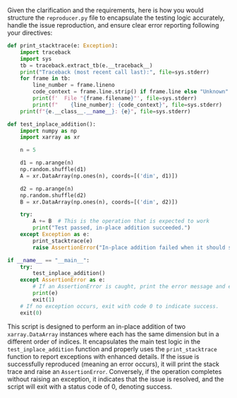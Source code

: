 Given the clarification and the requirements, here is how you would structure the `reproducer.py` file to encapsulate the testing logic accurately, handle the issue reproduction, and ensure clear error reporting following your directives:

```python
def print_stacktrace(e: Exception):
    import traceback
    import sys
    tb = traceback.extract_tb(e.__traceback__)
    print("Traceback (most recent call last):", file=sys.stderr)
    for frame in tb:
        line_number = frame.lineno
        code_context = frame.line.strip() if frame.line else "Unknown"
        print(f'  File "{frame.filename}"', file=sys.stderr)
        print(f"    {line_number}: {code_context}", file=sys.stderr)
    print(f"{e.__class__.__name__}: {e}", file=sys.stderr)

def test_inplace_addition():
    import numpy as np
    import xarray as xr

    n = 5

    d1 = np.arange(n)
    np.random.shuffle(d1)
    A = xr.DataArray(np.ones(n), coords=[('dim', d1)])

    d2 = np.arange(n)
    np.random.shuffle(d2)
    B = xr.DataArray(np.ones(n), coords=[('dim', d2)])

    try:
        A += B  # This is the operation that is expected to work
        print("Test passed, in-place addition succeeded.")
    except Exception as e:
        print_stacktrace(e)
        raise AssertionError("In-place addition failed when it should succeed.")

if __name__ == "__main__":
    try:
        test_inplace_addition()
    except AssertionError as e:
        # If an AssertionError is caught, print the error message and exit with code 1.
        print(e)
        exit(1)
    # If no exception occurs, exit with code 0 to indicate success.
    exit(0)
```

This script is designed to perform an in-place addition of two `xarray.DataArray` instances where each has the same dimension but in a different order of indices. It encapsulates the main test logic in the `test_inplace_addition` function and properly uses the `print_stacktrace` function to report exceptions with enhanced details. If the issue is successfully reproduced (meaning an error occurs), it will print the stack trace and raise an `AssertionError`. Conversely, if the operation completes without raising an exception, it indicates that the issue is resolved, and the script will exit with a status code of 0, denoting success.